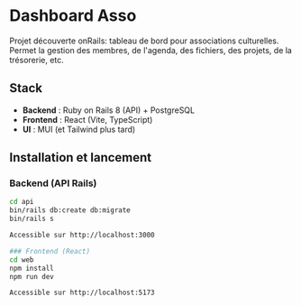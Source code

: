 # Dashboard Asso

Projet découverte onRails: tableau de bord pour associations culturelles.  
Permet la gestion des membres, de l'agenda, des fichiers, des projets, de la trésorerie, etc.

## Stack
- **Backend** : Ruby on Rails 8 (API) + PostgreSQL  
- **Frontend** : React (Vite, TypeScript)  
- **UI** : MUI (et Tailwind plus tard)

## Installation et lancement

### Backend (API Rails)
```bash
cd api
bin/rails db:create db:migrate
bin/rails s

Accessible sur http://localhost:3000

### Frontend (React)
cd web
npm install
npm run dev

Accessible sur http://localhost:5173
